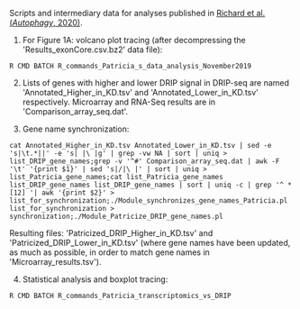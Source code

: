 Scripts and intermediary data for analyses published in [Richard et al. (*Autophagy*, 2020)](https://pubmed.ncbi.nlm.nih.gov/32686621/).

1. For Figure 1A: volcano plot tracing (after decompressing the 'Results_exonCore.csv.bz2' data file):

``R CMD BATCH R_commands_Patricia_s_data_analysis_November2019``


2. Lists of genes with higher and lower DRIP signal in DRIP-seq are named 'Annotated_Higher_in_KD.tsv' and 'Annotated_Lower_in_KD.tsv' respectively. Microarray and RNA-Seq results are in 'Comparison_array_seq.dat'.

3. Gene name synchronization:

``cat Annotated_Higher_in_KD.tsv Annotated_Lower_in_KD.tsv | sed -e 's|\t.*||' -e 's| |\
|g' | grep -vw NA | sort | uniq > list_DRIP_gene_names;grep -v '^#' Comparison_array_seq.dat | awk -F '\t' '{print $1}' | sed 's|/|\
|' | sort | uniq > list_Patricia_gene_names;cat list_Patricia_gene_names list_DRIP_gene_names list_DRIP_gene_names | sort | uniq -c | grep '^ *[12] '| awk '{print $2}' > list_for_synchronization;./Module_synchronizes_gene_names_Patricia.pl list_for_synchronization > synchronization;./Module_Patricize_DRIP_gene_names.pl``

Resulting files: 'Patricized_DRIP_Higher_in_KD.tsv' and 'Patricized_DRIP_Lower_in_KD.tsv' (where gene names have been updated, as much as possible, in order to match gene names in 'Microarray_results.tsv').

4. Statistical analysis and boxplot tracing:

``R CMD BATCH R_commands_Patricia_transcriptomics_vs_DRIP``
